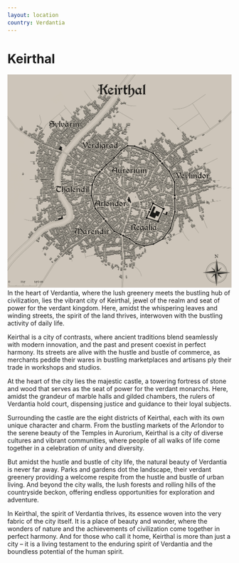 ```yaml
---
layout: location
country: Verdantia
---
```

# Keirthal
  
![map of Keirthal](../images/Keirthal.jpg)
In the heart of Verdantia, where the lush greenery meets the bustling hub of civilization, lies the vibrant city of Keirthal, jewel of the realm and seat of power for the verdant kingdom. Here, amidst the whispering leaves and winding streets, the spirit of the land thrives, interwoven with the bustling activity of daily life.

Keirthal is a city of contrasts, where ancient traditions blend seamlessly with modern innovation, and the past and present coexist in perfect harmony. Its streets are alive with the hustle and bustle of commerce, as merchants peddle their wares in bustling marketplaces and artisans ply their trade in workshops and studios.

At the heart of the city lies the majestic castle, a towering fortress of stone and wood that serves as the seat of power for the verdant monarchs. Here, amidst the grandeur of marble halls and gilded chambers, the rulers of Verdantia hold court, dispensing justice and guidance to their loyal subjects.

Surrounding the castle are the eight districts of Keirthal, each with its own unique character and charm. From the bustling markets of the Arlondor to the serene beauty of the Temples in Aurorium, Keirthal is a city of diverse cultures and vibrant communities, where people of all walks of life come together in a celebration of unity and diversity.

But amidst the hustle and bustle of city life, the natural beauty of Verdantia is never far away. Parks and gardens dot the landscape, their verdant greenery providing a welcome respite from the hustle and bustle of urban living. And beyond the city walls, the lush forests and rolling hills of the countryside beckon, offering endless opportunities for exploration and adventure.

In Keirthal, the spirit of Verdantia thrives, its essence woven into the very fabric of the city itself. It is a place of beauty and wonder, where the wonders of nature and the achievements of civilization come together in perfect harmony. And for those who call it home, Keirthal is more than just a city – it is a living testament to the enduring spirit of Verdantia and the boundless potential of the human spirit.
